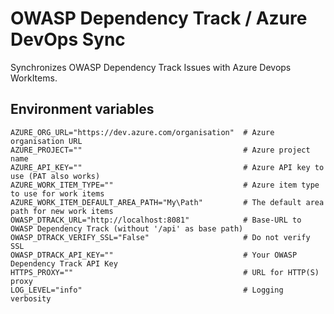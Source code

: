 # OWASP Dependency Track / Azure DevOps Sync

Synchronizes OWASP Dependency Track Issues with Azure Devops WorkItems.

## Environment variables

```shell
AZURE_ORG_URL="https://dev.azure.com/organisation"  # Azure organisation URL
AZURE_PROJECT=""                                    # Azure project name
AZURE_API_KEY=""                                    # Azure API key to use (PAT also works)
AZURE_WORK_ITEM_TYPE=""                             # Azure item type to use for work items
AZURE_WORK_ITEM_DEFAULT_AREA_PATH="My\Path"         # The default area path for new work items
OWASP_DTRACK_URL="http://localhost:8081"            # Base-URL to OWASP Dependency Track (without '/api' as base path)
OWASP_DTRACK_VERIFY_SSL="False"                     # Do not verify SSL
OWASP_DTRACK_API_KEY=""                             # Your OWASP Dependency Track API Key
HTTPS_PROXY=""                                      # URL for HTTP(S) proxy
LOG_LEVEL="info"                                    # Logging verbosity
```
